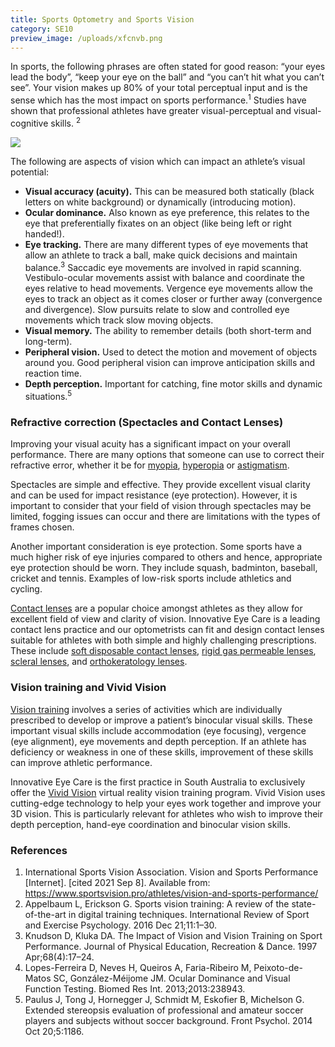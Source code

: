 ```yaml
---
title: Sports Optometry and Sports Vision
category: SE10
preview_image: /uploads/xfcnvb.png
---
```

<div class="employee-heading">

<p>In sports, the following phrases are often stated for good reason: “your eyes lead the body”, “keep your eye on the ball” and “you can’t hit what you can’t see”. Your vision makes up 80% of your total perceptual input and is the sense which has the most impact on sports performance.<sup>1</sup> Studies have shown that professional athletes have greater visual-perceptual and visual-cognitive skills. <sup>2</sup> 

![](/uploads/karl.png)

The following are aspects of vision which can impact an athlete’s visual potential: 

* **Visual accuracy (acuity).** This can be measured both statically (black letters on white background) or dynamically (introducing motion). 
* **Ocular dominance.** Also known as eye preference, this relates to the eye that preferentially fixates on an object (like being left or right handed!). 
* **Eye tracking.** There are many different types of eye movements that allow an athlete to track a ball, make quick decisions and maintain balance.<sup>3</sup> Saccadic eye movements are involved in rapid scanning. Vestibulo-ocular movements assist with balance and coordinate the eyes relative to head movements. Vergence eye movements allow the eyes to track an object as it comes closer or further away (convergence and divergence). Slow pursuits relate to slow and controlled eye movements which track slow moving objects. 
* **Visual memory.** The ability to remember details (both short-term and long-term). 
* **Peripheral vision.** Used to detect the motion and movement of objects around you. Good peripheral vision can improve anticipation skills and reaction time.
* **Depth perception.** Important for catching, fine motor skills and dynamic situations.<sup>5</sup> 

### Refractive correction (Spectacles and Contact Lenses)

Improving your visual acuity has a significant impact on your overall performance. There are many options that someone can use to correct their refractive error, whether it be for [myopia](https://www.innovativeeyecare.com.au/what-we-do/myopia/), [hyperopia](https://www.innovativeeyecare.com.au/what-we-do/hyperopia/) or [astigmatism](https://www.innovativeeyecare.com.au/what-we-do/astigmatism/). 

Spectacles are simple and effective. They provide excellent visual clarity and can be used for impact resistance (eye protection). However, it is important to consider that your field of vision through spectacles may be limited, fogging issues can occur and there are limitations with the types of frames chosen. 

Another important consideration is eye protection. Some sports have a much higher risk of eye injuries compared to others and hence, appropriate eye protection should be worn. They include squash, badminton, baseball, cricket and tennis. Examples of low-risk sports include athletics and cycling. 

[Contact lenses](https://www.innovativeeyecare.com.au/what-we-do/contact-lenses/) are a popular choice amongst athletes as they allow for excellent field of view and clarity of vision. Innovative Eye Care is a leading contact lens practice and our optometrists can fit and design contact lenses suitable for athletes with both simple and highly challenging prescriptions. These include [soft disposable contact lenses](https://www.innovativeeyecare.com.au/what-we-do/soft-contact-lenses/), [rigid gas permeable lenses](https://www.innovativeeyecare.com.au/what-we-do/gas-permeable-contact-lenses/), [scleral lenses](https://www.innovativeeyecare.com.au/what-we-do/scleral-contact-lenses/), and [orthokeratology lenses](https://www.innovativeeyecare.com.au/what-we-do/orthokeratology-corneal-reshaping/). 

### Vision training and Vivid Vision

[Vision training](https://www.innovativeeyecare.com.au/what-we-do/vision-training/) involves a series of activities which are individually prescribed to develop or improve a patient’s binocular visual skills. These important visual skills include accommodation (eye focusing), vergence (eye alignment), eye movements and depth perception. If an athlete has deficiency or weakness in one of these skills, improvement of these skills can improve athletic performance.  

Innovative Eye Care is the first practice in South Australia to exclusively offer the [Vivid Vision](https://www.innovativeeyecare.com.au/what-we-do/vivid-vision-virtual-reality-vision-training/) virtual reality vision training program. Vivid Vision uses cutting-edge technology to help your eyes work together and improve your 3D vision. This is particularly relevant for athletes who wish to improve their depth perception, hand-eye coordination and binocular vision skills. 

### References

1. International Sports Vision Association. Vision and Sports Performance \[Internet]. \[cited 2021 Sep 8]. Available from: https://www.sportsvision.pro/athletes/vision-and-sports-performance/ 
2. Appelbaum L, Erickson G. Sports vision training: A review of the state-of-the-art in digital training techniques. International Review of Sport and Exercise Psychology. 2016 Dec 21;11:1–30.  
3. Knudson D, Kluka DA. The Impact of Vision and Vision Training on Sport Performance. Journal of Physical Education, Recreation & Dance. 1997 Apr;68(4):17–24.  
4. Lopes-Ferreira D, Neves H, Queiros A, Faria-Ribeiro M, Peixoto-de-Matos SC, González-Méijome JM. Ocular Dominance and Visual Function Testing. Biomed Res Int. 2013;2013:238943.  
5. Paulus J, Tong J, Hornegger J, Schmidt M, Eskofier B, Michelson G. Extended stereopsis evaluation of professional and amateur soccer players and subjects without soccer background. Front Psychol. 2014 Oct 20;5:1186.